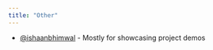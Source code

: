 ```yaml
---
title: "Other"
---
```


* <i class="fa-brands fa-youtube"></i> [@ishaanbhimwal](https://www.youtube.com/@ishaanbhimwal) - Mostly for showcasing project demos

